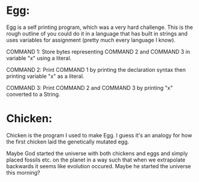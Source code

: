 # Egg:
Egg is a self printing program, which was a very hard challenge.
This is the rough outline of you could do it in a language that has built in strings and uses variables for assignment (pretty much every language I know).

COMMAND 1:
    Store bytes representing COMMAND 2 and COMMAND 3 in variable "x" using a literal.
    
COMMAND 2:
    Print COMMAND 1 by printing the declaration syntax then printing variable "x" as a literal.
    
COMMAND 3:
    Print COMMAND 2 and COMMAND 3 by printing "x" converted to a String.

# Chicken:
Chicken is the program I used to make Egg.
I guess it's an analogy for how the first chicken laid the genetically mutated egg.

Maybe God started the universe with both chickens and eggs and simply placed fossils etc. on the planet in a way such that when we extrapolate backwards it seems like evolution occured. Maybe he started the universe this morning?
